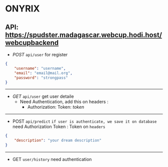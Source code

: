 # ONYRIX

## API: https://spudster.madagascar.webcup.hodi.host/webcupbackend


- _POST_ `api/user` for register
```json
{
	"username": "username",
	"email": "email@mail.org",
	"password": "strongpass"
}
```

---
- _GET_  `api/user` get user detaile 
	- Need Authentication, add this on headers :
		-  Authorization: Token: _token_
---
- POST `api/predict`
`if user is authenticate, we save it on database`
need Authorization Token : Token on `headers`
```json
{
	"description": "your dream description"
}
```
---
- GET `user/history` need authentication
